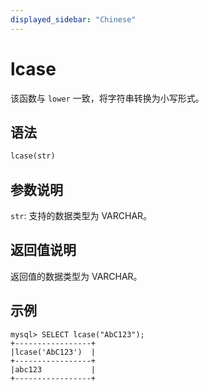 ```yaml
---
displayed_sidebar: "Chinese"
---
```


# lcase



该函数与 `lower` 一致，将字符串转换为小写形式。

## 语法

```Haskell
lcase(str)
```

## 参数说明

`str`: 支持的数据类型为 VARCHAR。

## 返回值说明

返回值的数据类型为 VARCHAR。

## 示例

```Plain Text
mysql> SELECT lcase("AbC123");
+-----------------+
|lcase('AbC123')  |
+-----------------+
|abc123           |
+-----------------+
```
